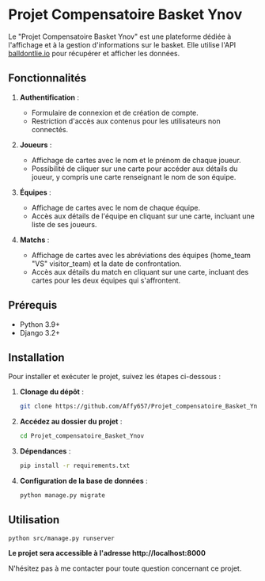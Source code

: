 # Projet Compensatoire Basket Ynov

Le "Projet Compensatoire Basket Ynov" est une plateforme dédiée à l'affichage et à la gestion d'informations sur le basket. Elle utilise l'API [balldontlie.io](http://www.balldontlie.io/) pour récupérer et afficher les données.

## Fonctionnalités

1. **Authentification** :
    - Formulaire de connexion et de création de compte.
    - Restriction d'accès aux contenus pour les utilisateurs non connectés.

2. **Joueurs** :
    - Affichage de cartes avec le nom et le prénom de chaque joueur.
    - Possibilité de cliquer sur une carte pour accéder aux détails du joueur, y compris une carte renseignant le nom de son équipe.

3. **Équipes** :
    - Affichage de cartes avec le nom de chaque équipe.
    - Accès aux détails de l'équipe en cliquant sur une carte, incluant une liste de ses joueurs.

4. **Matchs** :
    - Affichage de cartes avec les abréviations des équipes (home_team "VS" visitor_team) et la date de confrontation.
    - Accès aux détails du match en cliquant sur une carte, incluant des cartes pour les deux équipes qui s'affrontent.

## Prérequis

- Python 3.9+
- Django 3.2+
  
## Installation

Pour installer et exécuter le projet, suivez les étapes ci-dessous :

1. **Clonage du dépôt** :
   
   ```bash
   git clone https://github.com/Affy657/Projet_compensatoire_Basket_Ynov.git
2. **Accédez au dossier du projet** :
    ```bash
   cd Projet_compensatoire_Basket_Ynov
3. **Dépendances** :


    ```bash
    pip install -r requirements.txt
4. **Configuration de la base de données** :

    ```bash
    python manage.py migrate
## Utilisation

    python src/manage.py runserver

**Le projet sera accessible à l'adresse http://localhost:8000** 


N'hésitez pas à me contacter pour toute question concernant ce projet.





